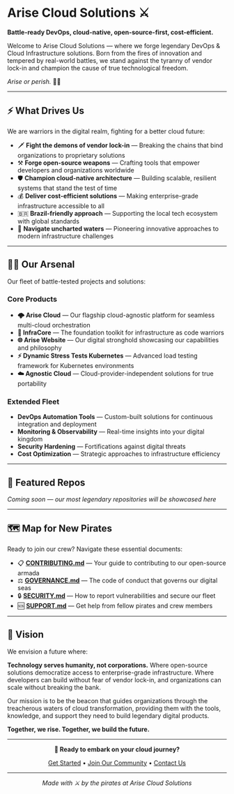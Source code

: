 # Arise Cloud Solutions ⚔️

**Battle-ready DevOps, cloud-native, open-source-first, cost-efficient.**

Welcome to Arise Cloud Solutions — where we forge legendary DevOps & Cloud Infrastructure solutions. Born from the fires of innovation and tempered by real-world battles, we stand against the tyranny of vendor lock-in and champion the cause of true technological freedom.

*Arise or perish.* 🏴‍☠️

---

## ⚡ What Drives Us

We are warriors in the digital realm, fighting for a better cloud future:

- 🗡️ **Fight the demons of vendor lock-in** — Breaking the chains that bind organizations to proprietary solutions
- ⚒️ **Forge open-source weapons** — Crafting tools that empower developers and organizations worldwide
- 🛡️ **Champion cloud-native architecture** — Building scalable, resilient systems that stand the test of time
- 💰 **Deliver cost-efficient solutions** — Making enterprise-grade infrastructure accessible to all
- 🇧🇷 **Brazil-friendly approach** — Supporting the local tech ecosystem with global standards
- 🌊 **Navigate uncharted waters** — Pioneering innovative approaches to modern infrastructure challenges

---

## 🏴‍☠️ Our Arsenal

Our fleet of battle-tested projects and solutions:

### Core Products
- **🌩️ Arise Cloud** — Our flagship cloud-agnostic platform for seamless multi-cloud orchestration
- **🔧 InfraCore** — The foundation toolkit for infrastructure as code warriors
- **🌐 Arise Website** — Our digital stronghold showcasing our capabilities and philosophy
- **⚡ Dynamic Stress Tests Kubernetes** — Advanced load testing framework for Kubernetes environments
- **☁️ Agnostic Cloud** — Cloud-provider-independent solutions for true portability

### Extended Fleet
- **DevOps Automation Tools** — Custom-built solutions for continuous integration and deployment
- **Monitoring & Observability** — Real-time insights into your digital kingdom
- **Security Hardening** — Fortifications against digital threats
- **Cost Optimization** — Strategic approaches to infrastructure efficiency

---

## 🌟 Featured Repos

*Coming soon — our most legendary repositories will be showcased here*

<!-- Featured repositories will be automatically populated -->

---

## 🗺️ Map for New Pirates

Ready to join our crew? Navigate these essential documents:

- 📋 [**CONTRIBUTING.md**](./CONTRIBUTING.md) — Your guide to contributing to our open-source armada
- ⚖️ [**GOVERNANCE.md**](./GOVERNANCE.md) — The code of conduct that governs our digital seas
- 🔒 [**SECURITY.md**](./SECURITY.md) — How to report vulnerabilities and secure our fleet
- 🆘 [**SUPPORT.md**](./SUPPORT.md) — Get help from fellow pirates and crew members

---

## 🔮 Vision

We envision a future where:

**Technology serves humanity, not corporations.** Where open-source solutions democratize access to enterprise-grade infrastructure. Where developers can build without fear of vendor lock-in, and organizations can scale without breaking the bank.

Our mission is to be the beacon that guides organizations through the treacherous waters of cloud transformation, providing them with the tools, knowledge, and support they need to build legendary digital products.

**Together, we rise. Together, we build the future.**

---

<div align="center">

**🚀 Ready to embark on your cloud journey?**

[Get Started](https://github.com/arisecloudsolutions) • [Join Our Community](https://github.com/arisecloudsolutions/.github/discussions) • [Contact Us](mailto:ahoy@arisecloudsolutions.com)

---

*Made with ⚔️ by the pirates at Arise Cloud Solutions*

</div>
